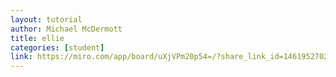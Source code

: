 ```yaml
---
layout: tutorial
author: Michael McDermott
title: ellie
categories: [student]
link: https://miro.com/app/board/uXjVPm20p54=/?share_link_id=146195270228
---
```

